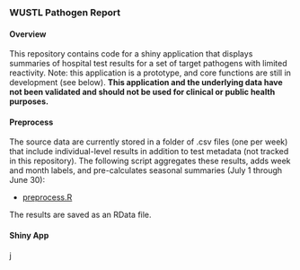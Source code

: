 ### WUSTL Pathogen Report

#### Overview
This repository contains code for a shiny application that displays summaries of hospital test results for a set of target pathogens with limited reactivity. Note: this application is a prototype, and core functions are still in development (see below). **This application and the underlying data have not been validated and should not be used for clinical or public health purposes.**

#### Preprocess
The source data are currently stored in a folder of .csv files (one per week) that include individual-level results in addition to test metadata (not tracked in this repository). The following script aggregates these results, adds week and month labels, and pre-calculates seasonal summaries (July 1 through June 30):

- [preprocess.R](code/preprocess/preprocess.R)

The results are saved as an RData file.

#### Shiny App

j
